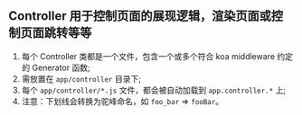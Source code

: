 ## Controller 用于控制页面的展现逻辑，渲染页面或控制页面跳转等等

1. 每个 Controller 类都是一个文件，包含一个或多个符合 koa middleware 约定的 Generator 函数;
2. 需放置在 `app/controller` 目录下;
3. 每个 `app/controller/*.js` 文件，都会被自动加载到 `app.controller.*` 上;
4. 注意：下划线会转换为驼峰命名，如 `foo_bar` => `fooBar`。
